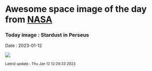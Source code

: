 
# Awesome space image of the day from [NASA](https://api.nasa.gov/)

### Today image : Stardust in Perseus
Date : 2023-01-12

![](https://apod.nasa.gov/apod/image/2301/ic348-ngc1333_1024.jpg)

<small>Latest update : Thu Jan 12 12:29:33 2023</small>
        